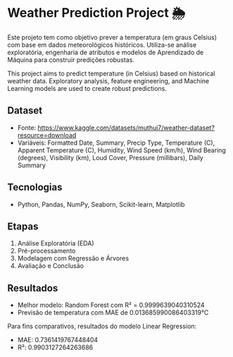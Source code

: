 # Weather Prediction Project 🌦️

Este projeto tem como objetivo prever a temperatura (em graus Celsius) com base em dados meteorológicos históricos. Utiliza-se análise exploratória, engenharia de atributos e modelos de Aprendizado de Máquina para construir predições robustas.

This project aims to predict temperature (in Celsius) based on historical weather data. Exploratory analysis, feature engineering, and Machine Learning models are used to create robust predictions.

## Dataset
- Fonte: https://www.kaggle.com/datasets/muthuj7/weather-dataset?resource=download
- Variáveis: Formatted Date, Summary, Precip Type, Temperature (C), Apparent Temperature (C), Humidity, Wind Speed (km/h), Wind Bearing (degrees), Visibility (km), Loud Cover, Pressure (millibars), Daily Summary

## Tecnologias
- Python, Pandas, NumPy, Seaborn, Scikit-learn, Matplotlib

## Etapas
1. Análise Exploratória (EDA)
2. Pré-processamento
3. Modelagem com Regressão e Árvores
4. Avaliação e Conclusão

## Resultados
- Melhor modelo: Random Forest com R² = 0.9999639040310524
- Previsão de temperatura com MAE de 0.013685990086403319°C

Para fins comparativos, resultados do modelo Linear Regression:
- MAE: 0.7361419767448404
- R²: 0.9903127264263686
